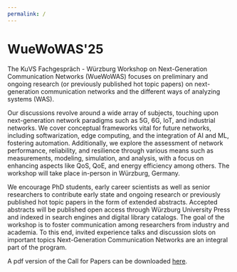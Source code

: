 ```yaml
---
permalink: /   
---
```

# WueWoWAS'25

The KuVS Fachgespräch - Würzburg Workshop on Next-Generation Communication Networks (WueWoWAS) focuses on preliminary and ongoing research (or previously published hot topic papers) on next-generation communication networks and the different ways of analyzing systems (WAS).

Our discussions revolve around a wide array of subjects, touching upon next-generation network paradigms such as 5G, 6G, IoT, and industrial networks. We cover conceptual frameworks vital for future networks, including softwarization, edge computing, and the integration of AI and ML, fostering automation. Additionally, we explore the assessment of network performance, reliability, and resilience through various means such as measurements, modeling, simulation, and analysis, with a focus on enhancing aspects like QoS, QoE, and energy efficiency among others. The workshop will take place in-person in Würzburg, Germany.

We encourage PhD students, early career scientists as well as senior researchers to contribute early state and ongoing research or previously published hot topic papers in the form of extended abstracts. Accepted abstracts will be published open access through Würzburg University Press and indexed in search engines and digital library catalogs. The goal of the workshop is to foster communication among researchers from industry and academia. To this end, invited experience talks and discussion slots on important topics Next-Generation Communication Networks are an integral part of the program.

A pdf version of the Call for Papers can be downloaded <a href="./assets/forms/wuewowas25_cfp_flyer.pdf"> here</a>.

